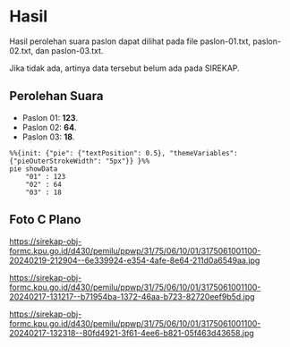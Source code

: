 # Hasil

Hasil perolehan suara paslon dapat dilihat pada file paslon-01.txt, paslon-02.txt, dan paslon-03.txt.

Jika tidak ada, artinya data tersebut belum ada pada SIREKAP.

## Perolehan Suara

 * Paslon 01: **123**.
 * Paslon 02: **64**.
 * Paslon 03: **18**.

```mermaid
%%{init: {"pie": {"textPosition": 0.5}, "themeVariables": {"pieOuterStrokeWidth": "5px"}} }%%
pie showData
    "01" : 123
    "02" : 64
    "03" : 18
```
## Foto C Plano

https://sirekap-obj-formc.kpu.go.id/d430/pemilu/ppwp/31/75/06/10/01/3175061001100-20240219-212904--6e339924-e354-4afe-8e64-211d0a6549aa.jpg

https://sirekap-obj-formc.kpu.go.id/d430/pemilu/ppwp/31/75/06/10/01/3175061001100-20240217-131217--b71954ba-1372-46aa-b723-82720eef9b5d.jpg

https://sirekap-obj-formc.kpu.go.id/d430/pemilu/ppwp/31/75/06/10/01/3175061001100-20240217-132318--80fd4921-3f61-4ee6-b821-05f463d43658.jpg
